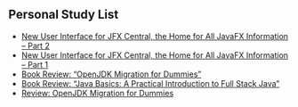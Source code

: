 ## Personal Study List
<!-- BLOG-POST-LIST:START -->
- [New User Interface for JFX Central, the Home for All JavaFX Information – Part 2](https://foojay.io/today/new-user-interface-for-jfx-central-the-home-for-all-javafx-information-part-2/)
- [New User Interface for JFX Central, the Home for All JavaFX Information – Part 1](https://foojay.io/today/new-user-interface-for-jfx-central-the-home-for-all-javafx-information-part-1/)
- [Book Review: “OpenJDK Migration for Dummies”](https://foojay.io/today/book-review-openjdk-migration-for-dummies-3/)
- [Book Review: “Java Basics: A Practical Introduction to Full Stack Java”](https://foojay.io/today/book-review-java-basics-a-practical-introduction-to-full-stack-java/)
- [Review: OpenJDK Migration for Dummies](https://foojay.io/today/review-openjdk-migration-for-dummies/)
<!-- BLOG-POST-LIST:END -->  
